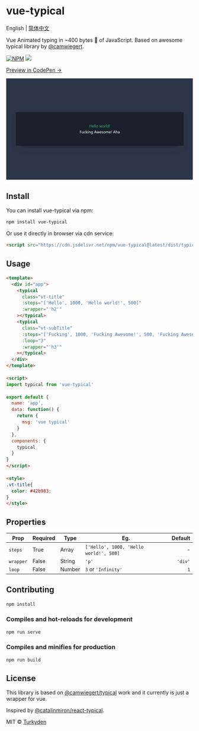 # vue-typical

English | [简体中文](./README.zh-cn.md) 

Vue Animated typing in ~400 bytes 🐡 of JavaScript. Based on awesome typical library by [@camwiegert](https://github.com/camwiegert/typical).

[![NPM](https://img.shields.io/npm/v/vue-typical.svg)](https://www.npmjs.com/package/react-typical) [![](https://data.jsdelivr.com/v1/package/npm/vue-typical/badge)](https://www.jsdelivr.com/package/npm/vue-typical) 

[Preview in CodePen &rarr;](https://codepen.io/turkyden/pen/abbWPYm)

[![Vue Typical](./vue-typical.gif)](https://codepen.io/turkyden/pen/abbWPYm)

## Install

You can install vue-typical via npm:

```bash
npm install vue-typical
```

Or use it directly in browser via cdn service:

```html
<script src="https://cdn.jsdelivr.net/npm/vue-typical@latest/dist/typical.umd.min.js"></script>
```

## Usage

``` html
<template>
  <div id="app">
    <typical
      class="vt-title"
      :steps="['Hello', 1000, 'Hello world!', 500]"
      :wrapper="'h2'"
    ></typical>
    <typical
      class="vt-subTitle"
      :steps="['Fucking', 1000, 'Fucking Awesome!', 500, 'Fucking Awesome! Aha :-) 👋', 1000]"
      :loop="3"
      :wrapper="'h3'"
    ></typical>
  </div>
</template>

<script>
import typical from 'vue-typical'

export default {
  name: 'app',
  data: function() {
    return {
      msg: 'vue typical'
    }
  },
  components: {
    typical
  }
}
</script>

<style>
.vt-title{
  color: #42b983;
}
</style>
```

## Properties

Prop|Required|Type|Eg.| Default |
|--|--|--|--|--:|
|`steps`|True|Array|`['Hello', 1000, 'Hello world!', 500]`| - |
|`wrapper`|False|String|`'p'`|`'div'`
|`loop`|False|Number|`3` or `'Infinity'` |`1`|

## Contributing

``` npm
npm install
```

### Compiles and hot-reloads for development

``` npm
npm run serve
```

### Compiles and minifies for production

``` npm
npm run build
```

## License

This library is based on [@camwiegert/typical](https://github.com/camwiegert/typical) work and it currently is just a wrapper for vue.

Inspired by [@catalinmiron/react-typical](https://github.com/catalinmiron/react-typical).

MIT © [Turkyden](https://github.com/Turkyden)
